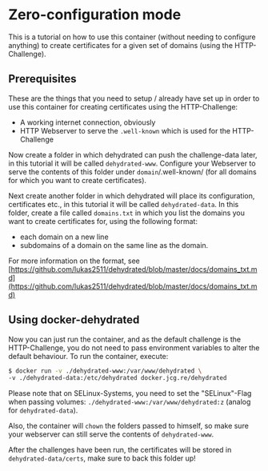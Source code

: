 # Zero-configuration mode

This is a tutorial on how to use this container (without needing to configure anything) to create
certificates for a given set of domains (using the HTTP-Challenge).

## Prerequisites

These are the things that you need to setup / already have set up in order to use this container
for creating certificates using the HTTP-Challenge:

- A working internet connection, obviously
- HTTP Webserver to serve the ``.well-known`` which is used for the HTTP-Challenge

Now create a folder in which dehydrated can push the challenge-data later, in this tutorial it
will be called ``dehydrated-www``. Configure your Webserver to serve the contents of this folder
under ``domain``/.well-known/ (for all domains for which you want to create certificates).

Next create another folder in which dehydrated will place its configuration, certificates etc.,
in this tutorial it will be called ``dehydrated-data``. In this folder, create a file called
``domains.txt`` in which you list the domains you want to create certificates for, using the
following format:

- each domain on a new line
- subdomains of a domain on the same line as the domain.

For more information on the format, see [https://github.com/lukas2511/dehydrated/blob/master/docs/domains_txt.md](https://github.com/lukas2511/dehydrated/blob/master/docs/domains_txt.md)

## Using docker-dehydrated

Now you can just run the container, and as the default challenge is the HTTP-Challenge, you do
not need to pass environment variables to alter the default behaviour. To run the container,
execute:

```bash
$ docker run -v ./dehydrated-www:/var/www/dehydrated \
-v ./dehydrated-data:/etc/dehydrated docker.jcg.re/dehydrated
```

Please note that on SELinux-Systems, you need to set the "SELinux"-Flag when passing volumes:
``./dehydrated-www:/var/www/dehydrated:z`` (analog for ``dehydrated-data``).

Also, the container will ``chown`` the folders passed to himself, so make sure your webserver can
still serve the contents of ``dehydrated-www``.

After the challenges have been run, the certificates will be stored in ``dehydrated-data/certs``,
make sure to back this folder up!
